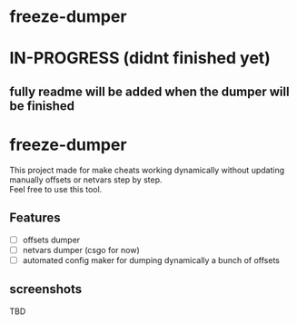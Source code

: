 # freeze-dumper
# IN-PROGRESS (didnt finished yet)
## fully readme will be added when the dumper will be finished

# freeze-dumper
This project made for make cheats working dynamically without updating manually offsets or netvars step by step.  
Feel free to use this tool.

## Features
- [ ] offsets dumper
- [ ] netvars dumper (csgo for now)
- [ ] automated config maker for dumping dynamically a bunch of offsets

## screenshots
TBD